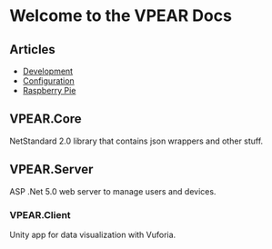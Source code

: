 # Welcome to the VPEAR Docs

## Articles

* [Development](articles/development.md)
* [Configuration](articles/configuration.md)
* [Raspberry Pie](articles/raspberry_pie.md)
## VPEAR.Core
NetStandard 2.0 library that contains json wrappers and other stuff.

## VPEAR.Server
ASP .Net 5.0 web server to manage users and devices.

### VPEAR.Client
Unity app for data visualization with Vuforia.
